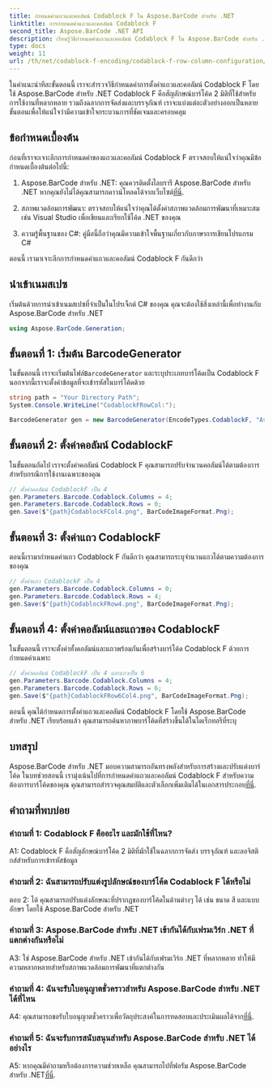 ```yaml
---
title: กำหนดค่าแถวและคอลัมน์ Codablock F ใน Aspose.BarCode สำหรับ .NET
linktitle: การกำหนดค่าแถวและคอลัมน์ Codablock F
second_title: Aspose.BarCode .NET API
description: เรียนรู้วิธีกำหนดค่าแถวและคอลัมน์ Codablock F ใน Aspose.BarCode สำหรับ .NET สร้างบาร์โค้ด 2D แบบกำหนดเองสำหรับการใช้งานต่างๆ
type: docs
weight: 11
url: /th/net/codablock-f-encoding/codablock-f-row-column-configuration/
---
```

ในคำแนะนำทีละขั้นตอนนี้ เราจะสำรวจวิธีกำหนดค่าการตั้งค่าแถวและคอลัมน์ Codablock F โดยใช้ Aspose.BarCode สำหรับ .NET Codablock F คือสัญลักษณ์บาร์โค้ด 2 มิติที่ใช้สำหรับการใช้งานที่หลากหลาย รวมถึงฉลากการจัดส่งและบรรจุภัณฑ์ เราจะแบ่งแต่ละตัวอย่างออกเป็นหลายขั้นตอนเพื่อให้แน่ใจว่ามีความเข้าใจกระบวนการที่ชัดเจนและครอบคลุม

## ข้อกำหนดเบื้องต้น

ก่อนที่เราจะเจาะลึกการกำหนดค่าของแถวและคอลัมน์ Codablock F ตรวจสอบให้แน่ใจว่าคุณมีข้อกำหนดเบื้องต้นต่อไปนี้:

1.  Aspose.BarCode สำหรับ .NET: คุณควรติดตั้งไลบรารี Aspose.BarCode สำหรับ .NET หากคุณยังไม่ได้คุณสามารถดาวน์โหลดได้จากเว็บไซต์[ที่นี่](https://releases.aspose.com/barcode/net/).

2. สภาพแวดล้อมการพัฒนา: ตรวจสอบให้แน่ใจว่าคุณได้ตั้งค่าสภาพแวดล้อมการพัฒนาที่เหมาะสม เช่น Visual Studio เพื่อเขียนและเรียกใช้โค้ด .NET ของคุณ

3. ความรู้พื้นฐานของ C#: คู่มือนี้ถือว่าคุณมีความเข้าใจพื้นฐานเกี่ยวกับภาษาการเขียนโปรแกรม C#

ตอนนี้ เรามาเจาะลึกการกำหนดค่าแถวและคอลัมน์ Codablock F กันดีกว่า

## นำเข้าเนมสเปซ

เริ่มต้นด้วยการนำเข้าเนมสเปซที่จำเป็นในโปรเจ็กต์ C# ของคุณ คุณจะต้องใช้สิ่งเหล่านี้เพื่อทำงานกับ Aspose.BarCode สำหรับ .NET

```csharp
using Aspose.BarCode.Generation;
```

## ขั้นตอนที่ 1: เริ่มต้น BarcodeGenerator

 ในขั้นตอนนี้ เราจะเริ่มต้นไฟล์`BarcodeGenerator` และระบุประเภทบาร์โค้ดเป็น Codablock F นอกจากนี้เราจะตั้งค่าข้อมูลที่จะเข้ารหัสในบาร์โค้ดด้วย

```csharp
string path = "Your Directory Path";
System.Console.WriteLine("CodablockFRowCol:");

BarcodeGenerator gen = new BarcodeGenerator(EncodeTypes.CodablockF, "Aspose.Barcode");
```

## ขั้นตอนที่ 2: ตั้งค่าคอลัมน์ CodablockF

ในขั้นตอนถัดไป เราจะตั้งค่าคอลัมน์ Codablock F คุณสามารถปรับจำนวนคอลัมน์ได้ตามต้องการสำหรับกรณีการใช้งานเฉพาะของคุณ

```csharp
// ตั้งค่าคอลัมน์ CodablockF เป็น 4
gen.Parameters.Barcode.Codablock.Columns = 4;
gen.Parameters.Barcode.Codablock.Rows = 0;
gen.Save($"{path}CodablockFCol4.png", BarCodeImageFormat.Png);
```

## ขั้นตอนที่ 3: ตั้งค่าแถว CodablockF

ตอนนี้เรามากำหนดค่าแถว Codablock F กันดีกว่า คุณสามารถระบุจำนวนแถวได้ตามความต้องการของคุณ

```csharp
// ตั้งค่าแถว CodablockF เป็น 4
gen.Parameters.Barcode.Codablock.Columns = 0;
gen.Parameters.Barcode.Codablock.Rows = 4;
gen.Save($"{path}CodablockFRow4.png", BarCodeImageFormat.Png);
```

## ขั้นตอนที่ 4: ตั้งค่าคอลัมน์และแถวของ CodablockF

ในขั้นตอนนี้ เราจะตั้งค่าทั้งคอลัมน์และแถวพร้อมกันเพื่อสร้างบาร์โค้ด Codablock F ด้วยการกำหนดค่าเฉพาะ

```csharp
// ตั้งค่าคอลัมน์ CodablockF เป็น 4 และแถวเป็น 6
gen.Parameters.Barcode.Codablock.Columns = 4;
gen.Parameters.Barcode.Codablock.Rows = 6;
gen.Save($"{path}CodablockFRow6Col4.png", BarCodeImageFormat.Png);
```

ตอนนี้ คุณได้กำหนดการตั้งค่าแถวและคอลัมน์ Codablock F โดยใช้ Aspose.BarCode สำหรับ .NET เรียบร้อยแล้ว คุณสามารถค้นหาภาพบาร์โค้ดที่สร้างขึ้นได้ในไดเร็กทอรีที่ระบุ

## บทสรุป

 Aspose.BarCode สำหรับ .NET มอบความสามารถอันทรงพลังสำหรับการสร้างและปรับแต่งบาร์โค้ด ในบทช่วยสอนนี้ เรามุ่งเน้นไปที่การกำหนดค่าแถวและคอลัมน์ Codablock F สำหรับความต้องการบาร์โค้ดของคุณ คุณสามารถสำรวจคุณสมบัติและตัวเลือกเพิ่มเติมได้ในเอกสารประกอบ[ที่นี่](https://reference.aspose.com/barcode/net/).

## คำถามที่พบบ่อย

### คำถามที่ 1: Codablock F คืออะไร และมักใช้ที่ไหน?

A1: Codablock F คือสัญลักษณ์บาร์โค้ด 2 มิติที่มักใช้ในฉลากการจัดส่ง บรรจุภัณฑ์ และลอจิสติกส์สำหรับการเข้ารหัสข้อมูล

### คำถามที่ 2: ฉันสามารถปรับแต่งรูปลักษณ์ของบาร์โค้ด Codablock F ได้หรือไม่

ตอบ 2: ได้ คุณสามารถปรับแต่งลักษณะที่ปรากฏของบาร์โค้ดในด้านต่างๆ ได้ เช่น ขนาด สี และแบบอักษร โดยใช้ Aspose.BarCode สำหรับ .NET

### คำถามที่ 3: Aspose.BarCode สำหรับ .NET เข้ากันได้กับเฟรมเวิร์ก .NET ที่แตกต่างกันหรือไม่

A3: ใช่ Aspose.BarCode สำหรับ .NET เข้ากันได้กับเฟรมเวิร์ก .NET ที่หลากหลาย ทำให้มีความหลากหลายสำหรับสภาพแวดล้อมการพัฒนาที่แตกต่างกัน

### คำถามที่ 4: ฉันจะรับใบอนุญาตชั่วคราวสำหรับ Aspose.BarCode สำหรับ .NET ได้ที่ไหน

 A4: คุณสามารถขอรับใบอนุญาตชั่วคราวเพื่อวัตถุประสงค์ในการทดสอบและประเมินผลได้จาก[ที่นี่](https://purchase.aspose.com/temporary-license/).

### คำถามที่ 5: ฉันจะรับการสนับสนุนสำหรับ Aspose.BarCode สำหรับ .NET ได้อย่างไร

 A5: หากคุณมีคำถามหรือต้องการความช่วยเหลือ คุณสามารถไปที่ฟอรัม Aspose.BarCode สำหรับ .NET[ที่นี่](https://forum.aspose.com/c/barcode/13).